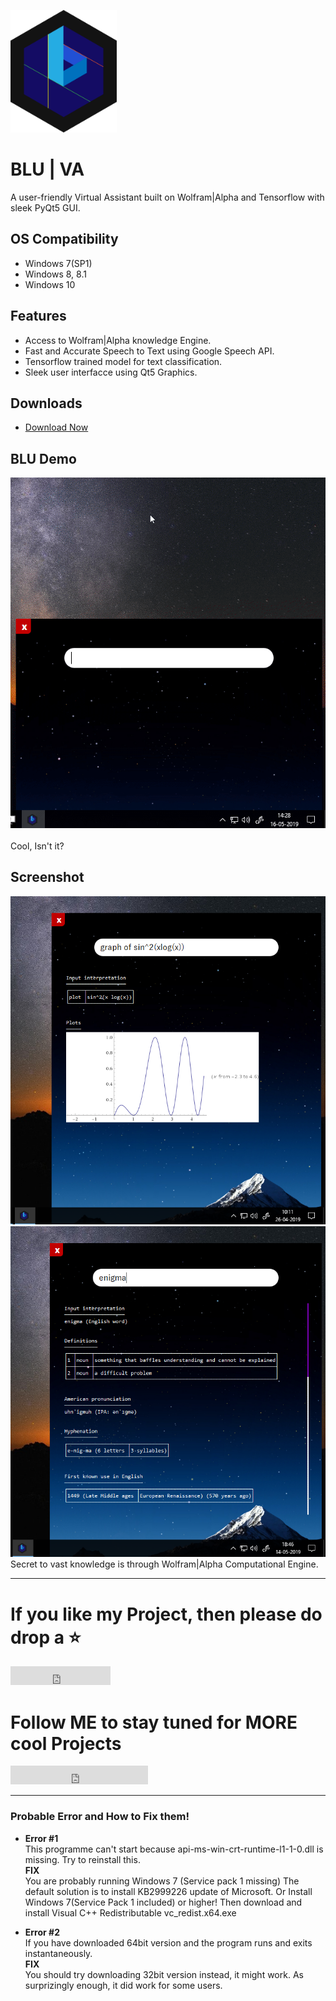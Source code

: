 ![BLU Logo](IMAGES/BLU-LOGO.png)

# BLU | VA
A user-friendly Virtual Assistant built on Wolfram|Alpha and Tensorflow with sleek PyQt5 GUI.


## OS Compatibility
- Windows 7(SP1)
- Windows 8, 8.1
- Windows 10

## Features
 - Access to Wolfram|Alpha knowledge Engine.
 - Fast and Accurate Speech to Text using Google Speech API.
 - Tensorflow trained model for text classification.
 - Sleek user interfacce using Qt5 Graphics.
 
## Downloads
- [Download Now](https://github.com/NikhilCodes/VirtualBLU/raw/master/x86/BLU-x86-stable-27.05.19.rar)

## BLU Demo
![gif Playback](IMAGES/BLU-DEMO.gif)<br><br>
Cool, Isn't it?

## Screenshot
![Screenshot2](IMAGES/ss1.png)
![Screenshot2](IMAGES/ss2.png)<br>
Secret to vast knowledge is through Wolfram|Alpha Computational Engine.

---
# If you like my Project, then please do drop a ⭐
<iframe src="https://ghbtns.com/github-btn.html?user=nikhilcodes&repo=virtualblu&type=star&count=true&size=large" frameborder="0" scrolling="0" width="160px" height="30px"></iframe>

# Follow ME to stay tuned for MORE cool Projects
<iframe src="https://ghbtns.com/github-btn.html?user=nikhilcodes&type=follow&count=true&size=large" frameborder="0" scrolling="0" width="220px" height="30px"></iframe>

---

### Probable Error and How to Fix them!
- **Error #1**<br>
  This programme can't start because api-ms-win-crt-runtime-l1-1-0.dll is missing. Try to reinstall this.<br>
  **FIX**<br>
  You are probably running Windows 7 (Service pack 1 missing)
  The default solution is to install KB2999226 update of Microsoft.
  Or Install Windows 7(Service Pack 1 included) or higher!
  Then download and install Visual C++ Redistributable vc_redist.x64.exe

- **Error #2**<br>
  If you have downloaded 64bit version and the program runs and exits instantaneously.<br>
  **FIX**<br>
  You should try downloading 32bit version instead, it might work.
  As surprizingly enough, it did work for some users.
